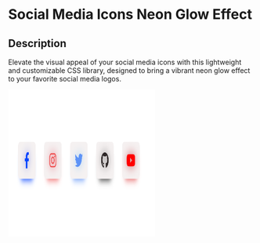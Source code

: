 # Social Media Icons Neon Glow Effect

## Description

Elevate the visual appeal of your social media icons with this lightweight and customizable CSS library, designed to bring a vibrant neon glow effect to your favorite social media logos.

<img src="./screenshots/img1.png" width="300px" height="300px">
